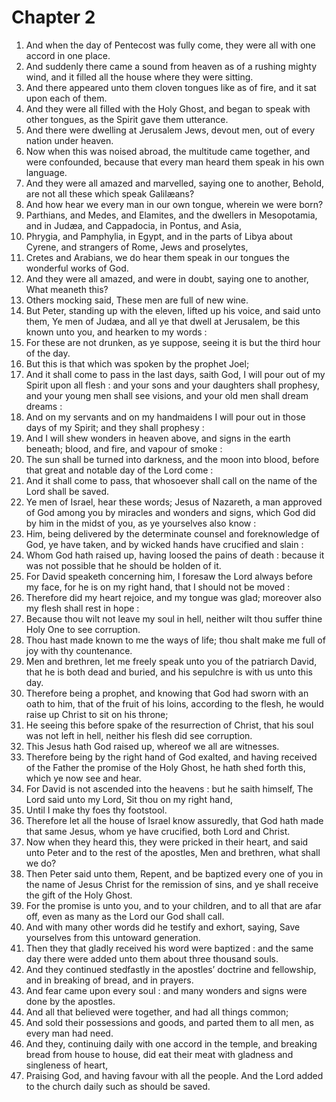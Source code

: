 # Chapter 2

1. And when the day of Pentecost was fully come, they were all with one accord in one place.
2. And suddenly there came a sound from heaven as of a rushing mighty wind, and it filled all the house where they were sitting.
3. And there appeared unto them cloven tongues like as of fire, and it sat upon each of them.
4. And they were all filled with the Holy Ghost, and began to speak with other tongues, as the Spirit gave them utterance.
5. And there were dwelling at Jerusalem Jews, devout men, out of every nation under heaven.
6. Now when this was noised abroad, the multitude came together, and were confounded, because that every man heard them speak in his own language.
7. And they were all amazed and marvelled, saying one to another, Behold, are not all these which speak Galilæans?
8. And how hear we every man in our own tongue, wherein we were born?
9. Parthians, and Medes, and Elamites, and the dwellers in Mesopotamia, and in Judæa, and Cappadocia, in Pontus, and Asia,
10. Phrygia, and Pamphylia, in Egypt, and in the parts of Libya about Cyrene, and strangers of Rome, Jews and proselytes,
11. Cretes and Arabians, we do hear them speak in our tongues the wonderful works of God.
12. And they were all amazed, and were in doubt, saying one to another, What meaneth this?
13. Others mocking said, These men are full of new wine.
14. But Peter, standing up with the eleven, lifted up his voice, and said unto them, Ye men of Judæa, and all ye that dwell at Jerusalem, be this known unto you, and hearken to my words :
15. For these are not drunken, as ye suppose, seeing it is but the third hour of the day.
16. But this is that which was spoken by the prophet Joel;
17. And it shall come to pass in the last days, saith God, I will pour out of my Spirit upon all flesh : and your sons and your daughters shall prophesy, and your young men shall see visions, and your old men shall dream dreams :
18. And on my servants and on my handmaidens I will pour out in those days of my Spirit; and they shall prophesy :
19. And I will shew wonders in heaven above, and signs in the earth beneath; blood, and fire, and vapour of smoke :
20. The sun shall be turned into darkness, and the moon into blood, before that great and notable day of the Lord come :
21. And it shall come to pass, that whosoever shall call on the name of the Lord shall be saved.
22. Ye men of Israel, hear these words; Jesus of Nazareth, a man approved of God among you by miracles and wonders and signs, which God did by him in the midst of you, as ye yourselves also know :
23. Him, being delivered by the determinate counsel and foreknowledge of God, ye have taken, and by wicked hands have crucified and slain :
24. Whom God hath raised up, having loosed the pains of death : because it was not possible that he should be holden of it.
25. For David speaketh concerning him, I foresaw the Lord always before my face, for he is on my right hand, that I should not be moved :
26. Therefore did my heart rejoice, and my tongue was glad; moreover also my flesh shall rest in hope :
27. Because thou wilt not leave my soul in hell, neither wilt thou suffer thine Holy One to see corruption.
28. Thou hast made known to me the ways of life; thou shalt make me full of joy with thy countenance.
29. Men and brethren, let me freely speak unto you of the patriarch David, that he is both dead and buried, and his sepulchre is with us unto this day.
30. Therefore being a prophet, and knowing that God had sworn with an oath to him, that of the fruit of his loins, according to the flesh, he would raise up Christ to sit on his throne;
31. He seeing this before spake of the resurrection of Christ, that his soul was not left in hell, neither his flesh did see corruption.
32. This Jesus hath God raised up, whereof we all are witnesses.
33. Therefore being by the right hand of God exalted, and having received of the Father the promise of the Holy Ghost, he hath shed forth this, which ye now see and hear.
34. For David is not ascended into the heavens : but he saith himself, The Lord said unto my Lord, Sit thou on my right hand,
35. Until I make thy foes thy footstool.
36. Therefore let all the house of Israel know assuredly, that God hath made that same Jesus, whom ye have crucified, both Lord and Christ.
37. Now when they heard this, they were pricked in their heart, and said unto Peter and to the rest of the apostles, Men and brethren, what shall we do?
38. Then Peter said unto them, Repent, and be baptized every one of you in the name of Jesus Christ for the remission of sins, and ye shall receive the gift of the Holy Ghost.
39. For the promise is unto you, and to your children, and to all that are afar off, even as many as the Lord our God shall call.
40. And with many other words did he testify and exhort, saying, Save yourselves from this untoward generation.
41. Then they that gladly received his word were baptized : and the same day there were added unto them about three thousand souls.
42. And they continued stedfastly in the apostles’ doctrine and fellowship, and in breaking of bread, and in prayers.
43. And fear came upon every soul : and many wonders and signs were done by the apostles.
44. And all that believed were together, and had all things common;
45. And sold their possessions and goods, and parted them to all men, as every man had need.
46. And they, continuing daily with one accord in the temple, and breaking bread from house to house, did eat their meat with gladness and singleness of heart,
47. Praising God, and having favour with all the people. And the Lord added to the church daily such as should be saved.

